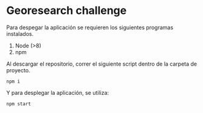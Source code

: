 # Georesearch challenge

Para despegar la aplicación se requieren los siguientes programas instalados.

1. Node (>8)
2. npm

Al descargar el repositorio, correr el siguiente script dentro de la carpeta de proyecto.

```
npm i
```

Y para desplegar la aplicación, se utiliza:

```
npm start
```
